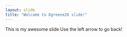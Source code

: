 ```yaml
---
layout: slide
title: "Welcome to Dgreene28 slide!"
---
```

This is my awesome slide
Use the left arrow to go back!
